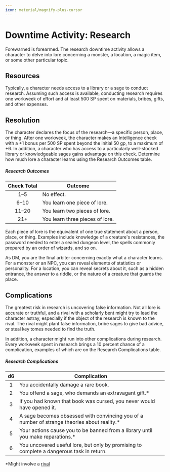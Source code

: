 ```yaml
---
icon: material/magnify-plus-cursor
---
```


# Downtime Activity: Research

Forewarned is forearmed. The research downtime activity allows a character to delve into lore concerning a monster, a location, a magic item, or some other particular topic.

## Resources

Typically, a character needs access to a library or a sage to conduct research. Assuming such access is available, conducting research requires one workweek of effort and at least 500 SP spent on materials, bribes, gifts, and other expenses.

## Resolution

The character declares the focus of the research—a specific person, place, or thing. After one workweek, the character makes an Intelligence check with a +1 bonus per 500 SP spent beyond the initial 50 gp, to a maximum of +6. In addition, a character who has access to a particularly well-stocked library or knowledgeable sages gains advantage on this check. Determine how much lore a character learns using the Research Outcomes table.

##### Research Outcomes

| Check Total | Outcome |
|:-:|---|
| 1–5 | No effect. |
| 6–10 | You learn one piece of lore. |
| 11–20 | You learn two pieces of lore. |
| 21+ | You learn three pieces of lore. |

Each piece of lore is the equivalent of one true statement about a person, place, or thing. Examples include knowledge of a creature's resistances, the password needed to enter a sealed dungeon level, the spells commonly prepared by an order of wizards, and so on.

As DM, you are the final arbiter concerning exactly what a character learns. For a monster or an NPC, you can reveal elements of statistics or personality. For a location, you can reveal secrets about it, such as a hidden entrance, the answer to a riddle, or the nature of a creature that guards the place.

## Complications

The greatest risk in research is uncovering false information. Not all lore is accurate or truthful, and a rival with a scholarly bent might try to lead the character astray, especially if the object of the research is known to the rival. The rival might plant false information, bribe sages to give bad advice, or steal key tomes needed to find the truth.

In addition, a character might run into other complications during research. Every workweek spent in research brings a 10 percent chance of a complication, examples of which are on the Research Complications table.

##### Research Complications

| d6 | Complication |
|:-:|---|
| 1 | You accidentally damage a rare book. |
| 2 | You offend a sage, who demands an extravagant gift.* |
| 3 | If you had known that book was cursed, you never would have opened it. |
| 4 | A sage becomes obsessed with convincing you of a number of strange theories about reality.* |
| 5 | Your actions cause you to be banned from a library until you make reparations.* |
| 6 | You uncovered useful lore, but only by promising to complete a dangerous task in return. |

*Might involve a [rival]

[rival]: index.md#rival